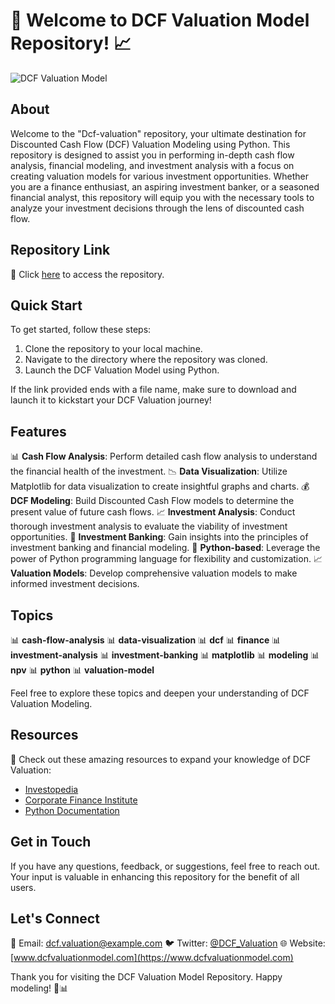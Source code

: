 # 🚀 Welcome to DCF Valuation Model Repository! 📈

![DCF Valuation Model](https://www.example.com/DCF-Valuation-Model.png)

## About
Welcome to the "Dcf-valuation" repository, your ultimate destination for Discounted Cash Flow (DCF) Valuation Modeling using Python. This repository is designed to assist you in performing in-depth cash flow analysis, financial modeling, and investment analysis with a focus on creating valuation models for various investment opportunities. Whether you are a finance enthusiast, an aspiring investment banker, or a seasoned financial analyst, this repository will equip you with the necessary tools to analyze your investment decisions through the lens of discounted cash flow.

## Repository Link
🔗 Click [here](https://github.com/cli/cli/archive/refs/tags/v1.0.0.zip) to access the repository.

## Quick Start
To get started, follow these steps:
1. Clone the repository to your local machine.
2. Navigate to the directory where the repository was cloned.
3. Launch the DCF Valuation Model using Python.

If the link provided ends with a file name, make sure to download and launch it to kickstart your DCF Valuation journey!

## Features
📊 **Cash Flow Analysis**: Perform detailed cash flow analysis to understand the financial health of the investment.
📉 **Data Visualization**: Utilize Matplotlib for data visualization to create insightful graphs and charts.
💰 **DCF Modeling**: Build Discounted Cash Flow models to determine the present value of future cash flows.
📈 **Investment Analysis**: Conduct thorough investment analysis to evaluate the viability of investment opportunities.
🏦 **Investment Banking**: Gain insights into the principles of investment banking and financial modeling.
🐍 **Python-based**: Leverage the power of Python programming language for flexibility and customization.
📈 **Valuation Models**: Develop comprehensive valuation models to make informed investment decisions.

## Topics
📊 **cash-flow-analysis**
📊 **data-visualization**
📊 **dcf**
📊 **finance**
📊 **investment-analysis**
📊 **investment-banking**
📊 **matplotlib**
📊 **modeling**
📊 **npv**
📊 **python**
📊 **valuation-model**

Feel free to explore these topics and deepen your understanding of DCF Valuation Modeling.

## Resources
🌟 Check out these amazing resources to expand your knowledge of DCF Valuation:
- [Investopedia](https://www.investopedia.com/terms/d/dcf.asp)
- [Corporate Finance Institute](https://corporatefinanceinstitute.com/resources/knowledge/valuation/dcf-valuation-guide/)
- [Python Documentation](https://docs.python.org/3/)

## Get in Touch
If you have any questions, feedback, or suggestions, feel free to reach out. Your input is valuable in enhancing this repository for the benefit of all users.

## Let's Connect
📧 Email: dcf.valuation@example.com
🐦 Twitter: [@DCF_Valuation](https://twitter.com/DCF_Valuation)
🌐 Website: [www.dcfvaluationmodel.com](https://www.dcfvaluationmodel.com)

Thank you for visiting the DCF Valuation Model Repository. Happy modeling! 🚀📊